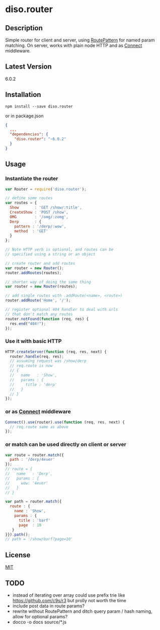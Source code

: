 diso.router
===========

Description
-----------
Simple router for client and server, using [RoutePattern](https://github.com/bjoerge/route-pattern/) for named param matching. On server, works with plain node HTTP and as [Connect](https://github.com/senchalabs/connect) middleware. 

Latest Version
--------------
6.0.2

Installation
------------
```shell
npm install --save diso.router
```

or in package.json

```json
{
  ...
  "dependencies": {
    "diso.router": "~6.0.2"
  }
}
```

Usage
-----
### Instantiate the router 
```javascript
var Router = require('diso.router');

// define some routes
var routes = {
  Show       : 'GET /show/:title',
  CreateShow : 'POST /show',
  OMG        : '/omg/:zomg',
  Derp       : {
    pattern : '/derp/:wow',
    method  : 'GET'
  }
};

// Note HTTP verb is optional, and routes can be 
// specified using a string or an object

// create router and add routes
var router = new Router();
router.addRoutes(routes);

// shorter way of doing the same thing
var router = new Router(routes);

// add single routes with .addRoute(<name>, <route>)
router.addRoute('Home', '/');

// register optional 404 handler to deal with urls 
// that don't match any routes
router.notFound(function (req, res) { 
  res.end("404!");
});
```

### Use it with basic HTTP
```javascript
HTTP.createServer(function (req, res, next) {
  router.handle(req, res);
  // assuming request was /show/derp
  // req.route is now
  // {
  //   name   : 'Show',
  //   params : {
  //     title : 'derp'
  //   }
  // }
});
```

### or as [Connect](https://github.com/senchalabs/connect) middleware
```javascript
Connect().use(router).use(function (req, res, next) {
  // req.route same as above
});
```

### or match can be used directly on client or server
```javascript
var route = router.match({
  path : '/derp/4ever'
}); 
// route = {
//   name   : 'Derp',
//   params : {
//     wow: '4ever'
//   }
// }

var path = router.match({
  route : {
    name : 'Show',
    params : {
      title : 'barf'
      page  : 10
   }
}}).path();
// path = '/show/barf?page=10'
```

License
-------
[MIT](https://raw.github.com/stephenhandley/diso.router/master/LICENSE.txt)

TODO
----
- instead of iterating over array could use prefix trie like https://github.com/c9s/r3 but prolly not worth the time
- include post data in route params? 
- rewrite without RoutePattern and ditch query param / hash naming, allow for optional params? 
- docco -o docs source/*.js